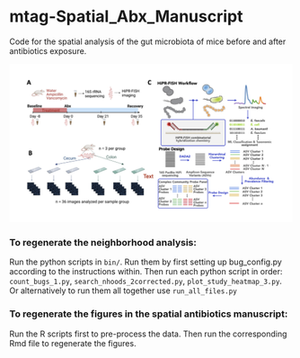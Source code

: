 # mtag-Spatial_Abx_Manuscript

Code for the spatial analysis of the gut microbiota of mice before and after antibiotics exposure.

<img src="Figure1.png" title="Study overview" alt="Figure 1: Study overview"/>

### To regenerate the neighborhood analysis:

Run the python scripts in `bin/`. Run them by first setting up bug_config.py according to the instructions within. Then run each python script in order: `count_bugs_1.py`, `search_nhoods_2corrected.py`, `plot_study_heatmap_3.py`. Or alternatively to run them all together use `run_all_files.py`

### To regenerate the figures in the spatial antibiotics manuscript:

Run the R scripts first to pre-process the data. Then run the corresponding Rmd file to regenerate the figures.
